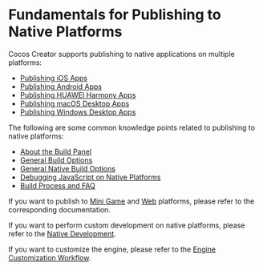 # Fundamentals for Publishing to Native Platforms

Cocos Creator supports publishing to native applications on multiple platforms:
- [Publishing iOS Apps](./ios/index.md)
- [Publishing Android Apps](./android/index.md)
- [Publishing HUAWEI Harmony Apps](./publish-huawei-ohos.md)
- [Publishing macOS Desktop Apps](./mac/index.md)
- [Publishing Windows Desktop Apps](./windows/index.md)

The following are some common knowledge points related to publishing to native platforms:
- [About the Build Panel](build-panel.md)
- [General Build Options](build-options.md)
- [General Native Build Options](native-options.md)
- [Debugging JavaScript on Native Platforms](debug-jsb.md)
- [Build Process and FAQ](build-guide.md)

If you want to publish to [Mini Game](./publish-mini-game.md) and [Web](./publish-web.md) platforms, please refer to the corresponding documentation.

If you want to perform custom development on native platforms, please refer to the [Native Development](../../native/overview.md).

If you want to customize the engine, please refer to the [Engine Customization Workflow](../../../zh/advanced-topics/engine-customization.md).
